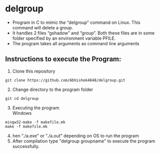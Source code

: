 # delgroup

- Program in C to mimic the “delgroup” command on Linux. This command will delete a group. 
- It handles 2 files “gshadow” and “group”. Both these files are in some folder specified by an environment variable PFILE. 
- The program takes all arguments as command line arguments

## Instructions to execute the Program:
1. Clone this repository 
```
git clone https://github.com/Abhishek4848/delgroup.git
```
2. Change directory to the program folder
```
git cd delgroup
```
3. Executing the program<br />
Windows
```
mingw32-make -f makefile.mk
make -f makefile.mk
```
4. hen "./a.exe" or "./a.out" depending on OS to run the program
5. After compilation type "delgroup groupname" to execute the program successfully.

